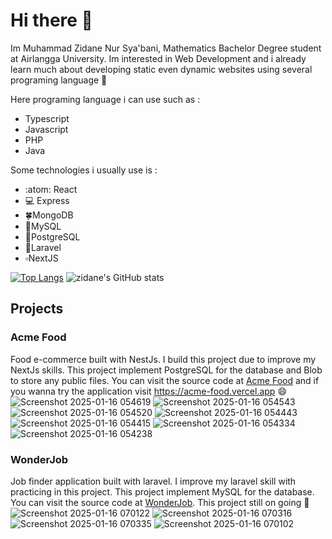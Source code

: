 # Hi there 👋
Im Muhammad Zidane Nur Sya'bani, Mathematics Bachelor Degree student at Airlangga University. Im interested in Web Development and i already learn much about developing static even 
dynamic websites using several programing language 🙌

Here programing language i can use such as :
* Typescript
* Javascript
* PHP
* Java

Some technologies i usually use is :
* :atom: React
* 💻 Express
* 🍀MongoDB
* 🐬MySQL
* 🐘PostgreSQL
* 🔺Laravel
* ▫️NextJS

[![Top Langs](https://github-readme-stats.vercel.app/api/top-langs/?username=zidaneNS&theme=transparent)](https://github.com/anuraghazra/github-readme-stats)
![zidane's GitHub stats](https://github-readme-stats.vercel.app/api?username=zidaneNS&show_icons=true&theme=transparent)

## Projects
### Acme Food
Food e-commerce built with NestJs. I build this project due to improve my NextJs skills. This project implement PostgreSQL for the database and Blob to store any public files.
You can visit the source code at [Acme Food](https://github.com/zidaneNS/acme-food) and if you wanna try the application visit https://acme-food.vercel.app 😄
![Screenshot 2025-01-16 054619](https://github.com/user-attachments/assets/7de42ff3-32aa-433c-a7ae-38bdc6a8d258)
![Screenshot 2025-01-16 054543](https://github.com/user-attachments/assets/78533b3e-97ca-4ce8-ba3b-2a41c31c832e)
![Screenshot 2025-01-16 054520](https://github.com/user-attachments/assets/ce5085ca-3862-4e5b-b0b1-5b3aba20d701)
![Screenshot 2025-01-16 054443](https://github.com/user-attachments/assets/c306c11e-2cf1-47a9-a040-8a8823347949)
![Screenshot 2025-01-16 054415](https://github.com/user-attachments/assets/1c1b16b8-90d3-49a0-be61-f4385de260bb)
![Screenshot 2025-01-16 054334](https://github.com/user-attachments/assets/18bc5767-ca05-4cc0-88d2-ca9c0f433e94)
![Screenshot 2025-01-16 054238](https://github.com/user-attachments/assets/abc692a6-75ca-4496-a08c-07175dd471c9)

### WonderJob
Job finder application built with laravel. I improve my laravel skill with practicing in this project. This project implement MySQL for the database. You can visit the source code at
[WonderJob](https://github.com/zidaneNS/wonderjob). This project still on going 🫣
![Screenshot 2025-01-16 070122](https://github.com/user-attachments/assets/48cff628-335c-48d4-a8e2-ec9cd68e95d4)
![Screenshot 2025-01-16 070316](https://github.com/user-attachments/assets/8a797a99-6666-496e-bede-7af4d9b0d9c4)
![Screenshot 2025-01-16 070335](https://github.com/user-attachments/assets/f5211e18-f754-4813-922f-893395bff366)
![Screenshot 2025-01-16 070102](https://github.com/user-attachments/assets/729f7f92-b4ad-4911-8e89-c1e30cc2e7c4)
